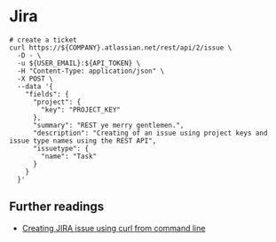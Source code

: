 # Jira

```shell
# create a ticket
curl https://${COMPANY}.atlassian.net/rest/api/2/issue \
  -D - \
  -u ${USER_EMAIL}:${API_TOKEN} \
  -H "Content-Type: application/json" \
  -X POST \
  --data '{
    "fields": {
      "project": {
        "key": "PROJECT_KEY"
      },
      "summary": "REST ye merry gentlemen.",
      "description": "Creating of an issue using project keys and issue type names using the REST API",
      "issuetype": {
        "name": "Task"
      }
    }
  }'
```

## Further readings

- [Creating JIRA issue using curl from command line]

[creating jira issue using curl from command line]: https://stackoverflow.com/questions/31052721/creating-jira-issue-using-curl-from-command-line#31052990

